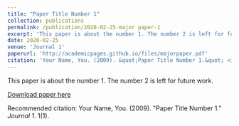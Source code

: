 ```yaml
---
title: "Paper Title Number 1"
collection: publications
permalink: /publication/2020-02-25-major paper-1
excerpt: 'This paper is about the number 1. The number 2 is left for future work.'
date: 2020-02-25
venue: 'Journal 1'
paperurl: 'http://academicpages.github.io/files/majorpaper.pdf'
citation: 'Your Name, You. (2009). &quot;Paper Title Number 1.&quot; <i>Journal 1</i>. 1(1).'
---
```

This paper is about the number 1. The number 2 is left for future work.

[Download paper here](http://academicpages.github.io/files/paper1.pdf)

Recommended citation: Your Name, You. (2009). "Paper Title Number 1." <i>Journal 1</i>. 1(1).
